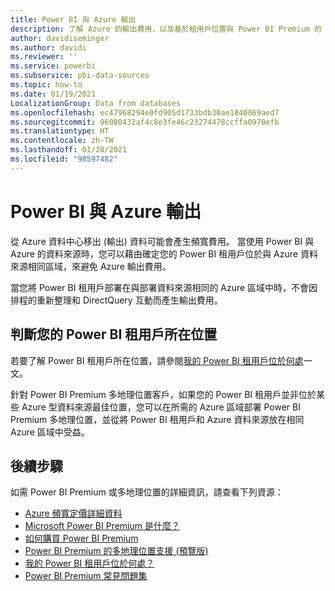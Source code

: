 ```yaml
---
title: Power BI 與 Azure 輸出
description: 了解 Azure 的輸出費用，以及基於租用戶位置與 Power BI Premium 的 Power BI
author: davidiseminger
ms.author: davidi
ms.reviewer: ''
ms.service: powerbi
ms.subservice: pbi-data-sources
ms.topic: how-to
ms.date: 01/19/2021
LocalizationGroup: Data from databases
ms.openlocfilehash: ec47968294e0fd905d1733bdb30ae1840069aed7
ms.sourcegitcommit: 96080432af4c8e3fe46c23274478ccffa0970efb
ms.translationtype: HT
ms.contentlocale: zh-TW
ms.lasthandoff: 01/20/2021
ms.locfileid: "98597482"
---
```

# <a name="power-bi-and-azure-egress"></a>Power BI 與 Azure 輸出

從 Azure 資料中心移出 (輸出) 資料可能會產生頻寬費用。 當使用 Power BI 與 Azure 的資料來源時，您可以藉由確定您的 Power BI 租用戶位於與 Azure 資料來源相同區域，來避免 Azure 輸出費用。

當您將 Power BI 租用戶部署在與部署資料來源相同的 Azure 區域中時，不會因排程的重新整理和 DirectQuery 互動而產生輸出費用。 

## <a name="determining-where-your-power-bi-tenant-is-located"></a>判斷您的 Power BI 租用戶所在位置

若要了解 Power BI 租用戶所在位置，請參閱[我的 Power BI 租用戶位於何處](../admin/service-admin-where-is-my-tenant-located.md)一文。

針對 Power BI Premium 多地理位置客戶，如果您的 Power BI 租用戶並非位於某些 Azure 型資料來源最佳位置，您可以在所需的 Azure 區域部署 Power BI Premium 多地理位置，並從將 Power BI 租用戶和 Azure 資料來源放在相同 Azure 區域中受益。

## <a name="next-steps"></a>後續步驟

如需 Power BI Premium 或多地理位置的詳細資訊，請查看下列資源：

* [Azure 頻寬定價詳細資料](https://azure.microsoft.com/pricing/details/bandwidth/)
* [Microsoft Power BI Premium 是什麼？](../admin/service-premium-what-is.md)
* [如何購買 Power BI Premium](../admin/service-admin-premium-purchase.md)
* [Power BI Premium 的多地理位置支援 (預覽版)](../admin/service-admin-premium-multi-geo.md)
* [我的 Power BI 租用戶位於何處？](../admin/service-admin-where-is-my-tenant-located.md)
* [Power BI Premium 常見問題集](../admin/service-premium-faq.md)
